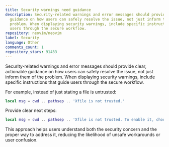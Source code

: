 ```yaml
---
title: Security warnings need guidance
description: Security-related warnings and error messages should provide clear, actionable
  guidance on how users can safely resolve the issue, not just inform them of the
  problem. When displaying security warnings, include specific instructions that guide
  users through the secure workflow.
repository: neovim/neovim
label: Security
language: Other
comments_count: 1
repository_stars: 91433
---
```


Security-related warnings and error messages should provide clear, actionable guidance on how users can safely resolve the issue, not just inform them of the problem. When displaying security warnings, include specific instructions that guide users through the secure workflow.

For example, instead of just stating a file is untrusted:
```lua
local msg = cwd .. pathsep .. 'Xfile is not trusted.'
```

Provide clear next steps:
```lua
local msg = cwd .. pathsep .. 'Xfile is not trusted. To enable it, choose (v)iew then run `:trust`.'
```

This approach helps users understand both the security concern and the proper way to address it, reducing the likelihood of unsafe workarounds or user confusion.